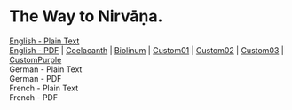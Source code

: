 # The Way to Nirvāṇa.

[English - Plain Text](full-text-english.md)  
[English - PDF](https://cdn.solaranamnesis.com/LaValleePoussin/lavalleepoussin_nirvana_english_1917.pdf) | [Coelacanth](https://cdn.solaranamnesis.com/LaValleePoussin/lavalleepoussin_nirvana_english_1917_coelacanth.pdf) | [Biolinum](https://cdn.solaranamnesis.com/LaValleePoussin/lavalleepoussin_nirvana_english_1917_biolinum.pdf) | [Custom01](https://cdn.solaranamnesis.com/LaValleePoussin/lavalleepoussin_nirvana_english_1917_custom01.pdf) | [Custom02](https://cdn.solaranamnesis.com/LaValleePoussin/lavalleepoussin_nirvana_english_1917_custom02.pdf) | [Custom03](https://cdn.solaranamnesis.com/LaValleePoussin/lavalleepoussin_nirvana_english_1917_custom03.pdf) | [CustomPurple](https://cdn.solaranamnesis.com/LaValleePoussin/lavalleepoussin_nirvana_english_1917_custompurple.pdf)  
German - Plain Text  
German - PDF  
French - Plain Text  
French - PDF  

